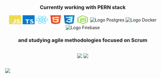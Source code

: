 <div align="center">
  <h3>Currently working with PERN stack</h3>
  <img align="center" alt="Logo Javascript" height="30" width="40" src="https://raw.githubusercontent.com/devicons/devicon/master/icons/javascript/javascript-plain.svg">
  <img align="center" alt="Logo Typescript" height="30" width="40" src="https://raw.githubusercontent.com/devicons/devicon/master/icons/typescript/typescript-plain.svg">
  <img align="center" alt="Logo React" height="30" width="40" src="https://raw.githubusercontent.com/devicons/devicon/master/icons/react/react-original.svg">
  <img align="center" alt="Logo HTML" height="30" width="40" src="https://raw.githubusercontent.com/devicons/devicon/master/icons/html5/html5-original.svg">
  <img align="center" alt="Logo CSS" height="30" width="40" src="https://raw.githubusercontent.com/devicons/devicon/master/icons/css3/css3-original.svg">
  <img align="center" alt="Logo Nodejs" height="30" width="40" src="https://raw.githubusercontent.com/devicons/devicon/master/icons/nodejs/nodejs-original.svg">
  <img align="center" alt="Logo Postgres" height="30" width="40" src="https://cdn.jsdelivr.net/gh/devicons/devicon/icons/postgresql/postgresql-original.svg">
  <img align="center" alt="Logo Docker" height="30" width="40" src="https://cdn.jsdelivr.net/gh/devicons/devicon/icons/docker/docker-original.svg"> 
  <img align="center" alt="Logo Firebase" height="30" width="40" src="https://cdn.jsdelivr.net/gh/devicons/devicon/icons/firebase/firebase-plain.svg">
  <h3>and studying agile methodologies focused on Scrum</h3>
</div>
<br>
<div align="center">
  <img height="170em" src="https://github-readme-stats.vercel.app/api?username=palmaaa&show_icons=true&theme=react&include_all_commits=true&count_private=true&hide=stars&custom_title=Gustavo Palma's Stats"/>
  <img height="170em" src="https://github-readme-stats.vercel.app/api/top-langs/?username=palmaaa&layout=compact&langs_count=10&theme=react"/>
</div>

##

<a href="https://www.linkedin.com/in/gpalmaaa" target="_blank"><img src="https://img.shields.io/badge/-LinkedIn-%230077B5?style=for-the-badge&logo=linkedin&logoColor=white" target="_blank"></a>
